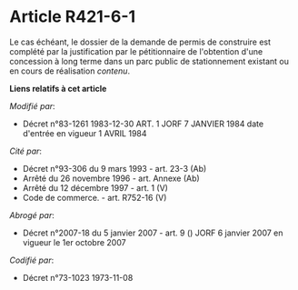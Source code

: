 # Article R421-6-1

Le cas échéant, le dossier de la demande de permis de construire est complété par la justification par le pétitionnaire de
l'obtention d'une concession à long terme dans un parc public de stationnement existant ou en cours de réalisation *contenu*.

**Liens relatifs à cet article**

_Modifié par_:

  - Décret n°83-1261 1983-12-30 ART. 1 JORF 7 JANVIER 1984 date d'entrée en vigueur 1 AVRIL 1984

_Cité par_:

  - Décret n°93-306 du 9 mars 1993 - art. 23-3 (Ab)
  - Arrêté du 26 novembre 1996 - art. Annexe (Ab)
  - Arrêté du 12 décembre 1997 - art. 1 (V)
  - Code de commerce. - art. R752-16 (V)

_Abrogé par_:

  - Décret n°2007-18 du 5 janvier 2007 - art. 9 () JORF 6 janvier 2007 en vigueur le 1er octobre 2007

_Codifié par_:

  - Décret n°73-1023 1973-11-08
